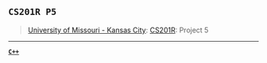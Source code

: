## `CS201R P5`
> [University of Missouri - Kansas City](https://www.umkc.edu/): [CS201R](https://catalog.umkc.edu/search/?P=COMP-SCI%20201R): Project 5

---

[**`C++`**](https://github.com/lxRbckl/lxRbckl/blob/main/C++/README.md)
